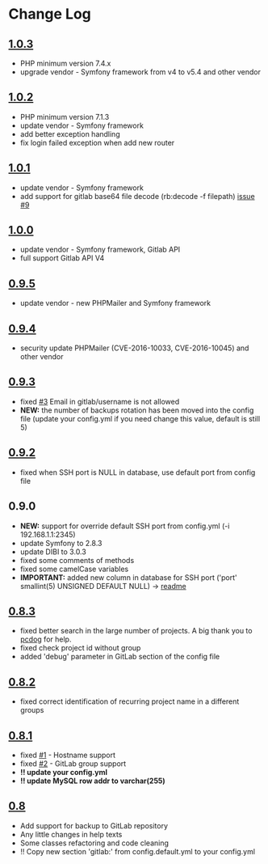 # Change Log
## [1.0.3](https://github.com/heximcz/routerboard-backup/releases/tag/1.0.3)
- PHP minimum version 7.4.x
- upgrade vendor - Symfony framework from v4 to v5.4 and other vendor

## [1.0.2](https://github.com/heximcz/routerboard-backup/releases/tag/1.0.2)
- PHP minimum version 7.1.3
- update vendor - Symfony framework
- add better exception handling
- fix login failed exception when add new router

## [1.0.1](https://github.com/heximcz/routerboard-backup/releases/tag/1.0.1)
- update vendor - Symfony framework
- add support for gitlab base64 file decode (rb:decode -f filepath) [issue #9](https://github.com/heximcz/routerboard-backup/issues/9)

## [1.0.0](https://github.com/heximcz/routerboard-backup/releases/tag/1.0.0)
- update vendor - Symfony framework, Gitlab API
- full support Gitlab API V4

## [0.9.5](https://github.com/heximcz/routerboard-backup/releases/tag/0.9.5)
- update vendor - new PHPMailer and Symfony framework

## [0.9.4](https://github.com/heximcz/routerboard-backup/releases/tag/0.9.4)
- security update PHPMailer (CVE-2016-10033, CVE-2016-10045) and other vendor


## [0.9.3](https://github.com/heximcz/routerboard-backup/releases/tag/0.9.3)
- fixed [#3](https://github.com/heximcz/routerboard-backup/issues/3) Email in gitlab/username is not allowed
- **NEW:** the number of backups rotation has been moved into the config file (update your config.yml if you need change this value, default is still 5)


## [0.9.2](https://github.com/heximcz/routerboard-backup/releases/tag/0.9.2)
- fixed when SSH port is NULL in database, use default port from config file

## 0.9.0
- **NEW:** support for override default SSH port from config.yml (-i 192.168.1.1:2345)
- update Symfony to 2.8.3
- update DIBI to 3.0.3
- fixed some comments of methods
- fixed some camelCase variables
- **IMPORTANT:** added new column in database for SSH port ('port' smallint(5) UNSIGNED DEFAULT NULL) -> [readme](https://github.com/heximcz/routerboard-backup#create-database)

## [0.8.3](https://github.com/heximcz/routerboard-backup/releases/tag/0.8.3)
- fixed better search in the large number of projects. A big thank you to [pcdog](https://github.com/heximcz/routerboard-backup/issues/2) for help.
- fixed check project id without group
- added 'debug' parameter in GitLab section of the config file
 

## [0.8.2](https://github.com/heximcz/routerboard-backup/releases/tag/0.8.2)
- fixed correct identification of recurring project name in a different groups

## [0.8.1](https://github.com/heximcz/routerboard-backup/releases/tag/0.8.1)
- fixed [#1](https://github.com/heximcz/routerboard-backup/issues/1) - Hostname support
- fixed [#2](https://github.com/heximcz/routerboard-backup/issues/2) - GitLab group support
- **!! update your config.yml**
- **!! update MySQL row addr to varchar(255)**


## [0.8](https://github.com/heximcz/routerboard-backup/releases/tag/0.8)
- Add support for backup to GitLab repository
- Any little changes in help texts
- Some classes refactoring and code cleaning
- !! Copy new section 'gitlab:' from config.default.yml to your config.yml


